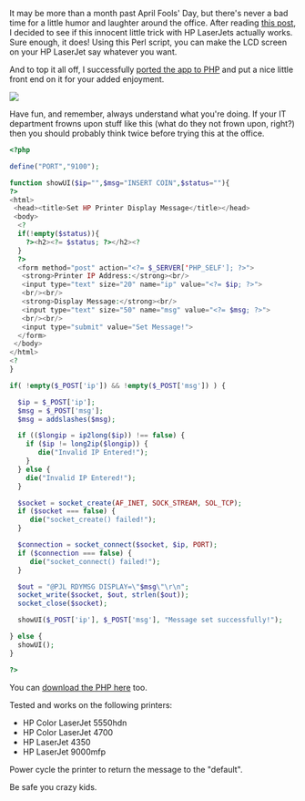 It may be more than a month past April Fools' Day, but there's never a bad time for a little humor and laughter around the office.  After reading [this post](http://kovaya.com/miscellany/2007/10/insert-coin.html), I decided to see if this innocent little trick with HP LaserJets actually works.  Sure enough, it does!  Using this Perl script, you can make the LCD screen on your HP LaserJet say whatever you want.

And to top it all off, I successfully [ported the app to PHP](static/entries/a-little-office-fun-with-hp-laserjet-printers/hpsetdisp.php) and put a nice little front end on it for your added enjoyment.

<img src="https://raw.githubusercontent.com/markkolich/blog/master/content/static/entries/a-little-office-fun-with-hp-laserjet-printers/insert-coin-printer.png">

Have fun, and remember, always understand what you're doing.  If your IT department frowns upon stuff like this (what do they not frown upon, right?) then you should probably think twice before trying this at the office.

```php
<?php

define("PORT","9100");

function showUI($ip="",$msg="INSERT COIN",$status=""){
?>
<html>
 <head><title>Set HP Printer Display Message</title></head>
 <body>
  <?
  if(!empty($status)){
    ?><h2><?= $status; ?></h2><?
  }
  ?>
  <form method="post" action="<?= $_SERVER['PHP_SELF']; ?>">
   <strong>Printer IP Address:</strong><br/>
   <input type="text" size="20" name="ip" value="<?= $ip; ?>">
   <br/><br/>
   <strong>Display Message:</strong><br/>
   <input type="text" size="50" name="msg" value="<?= $msg; ?>">
   <br/><br/>
   <input type="submit" value="Set Message!">
  </form>
 </body>
</html>
<?
}

if( !empty($_POST['ip']) && !empty($_POST['msg']) ) {

  $ip = $_POST['ip'];
  $msg = $_POST['msg'];
  $msg = addslashes($msg);

  if (($longip = ip2long($ip)) !== false) {
    if ($ip != long2ip($longip)) {
       die("Invalid IP Entered!");
    }
  } else {
    die("Invalid IP Entered!");
  }

  $socket = socket_create(AF_INET, SOCK_STREAM, SOL_TCP);
  if ($socket === false) {
     die("socket_create() failed!");
  }

  $connection = socket_connect($socket, $ip, PORT);
  if ($connection === false) {
     die("socket_connect() failed!");
  }

  $out = "@PJL RDYMSG DISPLAY=\"$msg\"\r\n";
  socket_write($socket, $out, strlen($out));
  socket_close($socket);

  showUI($_POST['ip'], $_POST['msg'], "Message set successfully!");

} else {
  showUI();
}

?>
```

You can [download the PHP here](static/entries/a-little-office-fun-with-hp-laserjet-printers/hpsetdisp.php) too.

Tested and works on the following printers:

* HP Color LaserJet 5550hdn
* HP Color LaserJet 4700
* HP LaserJet 4350
* HP LaserJet 9000mfp

Power cycle the printer to return the message to the "default".

Be safe you crazy kids.

<!--- tags: hp, php, printers -->